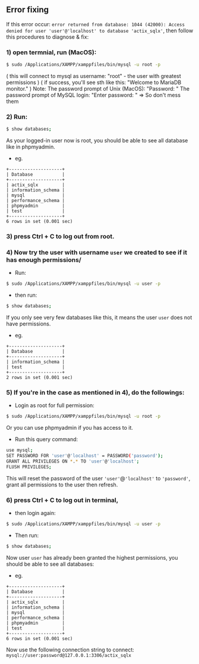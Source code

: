 ## Error fixing
If this error occur: ` error returned from database: 1044 (42000): Access denied for user 'user'@'localhost' to database 'actix_sqlx' `, 
then follow this procedures to diagnose & fix:

### 1) open termnial, run (MacOS):   
```bash
$ sudo /Applications/XAMPP/xamppfiles/bin/mysql -u root -p
```
( this will connect to mysql as username: "root" - the user with greatest permissions )
( if success, you'll see sth like this: "Welcome to MariaDB monitor." )
Note:  The password prompt of Unix (MacOS): "Password: "
       The password prompt of MySQL login: "Enter password: "
       => So don't mess them 
       
### 2) Run: 
```bash
$ show databases;
```

As your logged-in user now is root, you should be able to see all database like in phpmyadmin.
* eg. 
```
+--------------------+
| Database           |
+--------------------+
| actix_sqlx         |
| information_schema |
| mysql              |
| performance_schema |
| phpmyadmin         |
| test               |
+--------------------+
6 rows in set (0.001 sec)
```

### 3) press Ctrl + C to log out from root.

### 4) Now try the user with username `user` we created to see if it has enough permissions/
* Run:   
```bash
$ sudo /Applications/XAMPP/xamppfiles/bin/mysql -u user -p
```
* then run:
```bash
$ show databases;
```

If you only see very few databases like this, it means the user `user` does not have permissions.
* eg.
```
+--------------------+
| Database           |
+--------------------+
| information_schema |
| test               |
+--------------------+
2 rows in set (0.001 sec)
```

### 5) If you're in the case as mentioned in 4), do the followings:
* Login as root for full permission:  
```bash
$ sudo /Applications/XAMPP/xamppfiles/bin/mysql -u root -p
```

Or you can use phpmyadmin if you has access to it.
* Run this query command:
```bash
use mysql;
SET PASSWORD FOR 'user'@'localhost' = PASSWORD('password');
GRANT ALL PRIVILEGES ON *.* TO 'user'@'localhost';
FLUSH PRIVILEGES;
```
This will reset the password of the user `'user'`@`'localhost'` to `'password'`,
grant all permissions to the user then refresh.

### 6) press Ctrl + C to log out in terminal,
* then login again:
```bash
$ sudo /Applications/XAMPP/xamppfiles/bin/mysql -u user -p
```
* Then run:
```bash
$ show databases;
```
Now user `user` has already been granted the highest permissions, you should be able to see all databases:
* eg.
```
+--------------------+
| Database           |
+--------------------+
| actix_sqlx         |
| information_schema |
| mysql              |
| performance_schema |
| phpmyadmin         |
| test               |
+--------------------+
6 rows in set (0.001 sec)
```
Now use the following connection string to connect: `mysql://user:password@127.0.0.1:3306/actix_sqlx`